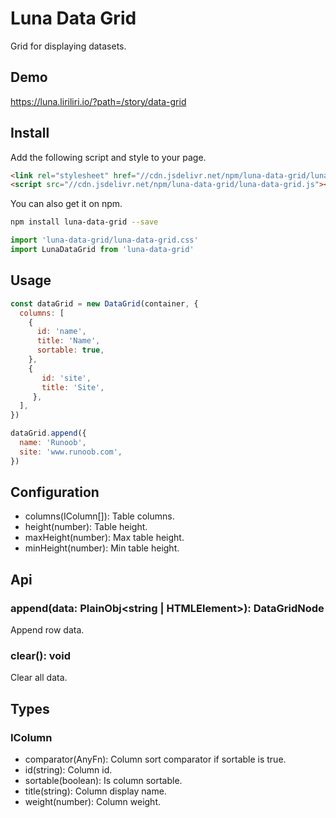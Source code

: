 # Luna Data Grid

Grid for displaying datasets.

## Demo

https://luna.liriliri.io/?path=/story/data-grid

## Install

Add the following script and style to your page.

```html
<link rel="stylesheet" href="//cdn.jsdelivr.net/npm/luna-data-grid/luna-data-grid.css" />
<script src="//cdn.jsdelivr.net/npm/luna-data-grid/luna-data-grid.js"></script>
```

You can also get it on npm.

```bash
npm install luna-data-grid --save
```

```javascript
import 'luna-data-grid/luna-data-grid.css'
import LunaDataGrid from 'luna-data-grid'
```

## Usage

```javascript
const dataGrid = new DataGrid(container, {
  columns: [
    {
      id: 'name',
      title: 'Name',
      sortable: true,
    },
    {
       id: 'site',
       title: 'Site',
     },
  ],
})

dataGrid.append({
  name: 'Runoob',
  site: 'www.runoob.com',
})
```

## Configuration

* columns(IColumn[]): Table columns.
* height(number): Table height.
* maxHeight(number): Max table height.
* minHeight(number): Min table height.

## Api

### append(data: PlainObj<string | HTMLElement>): DataGridNode

Append row data.

### clear(): void

Clear all data.

## Types

### IColumn

* comparator(AnyFn): Column sort comparator if sortable is true.
* id(string): Column id.
* sortable(boolean): Is column sortable.
* title(string): Column display name.
* weight(number): Column weight.
